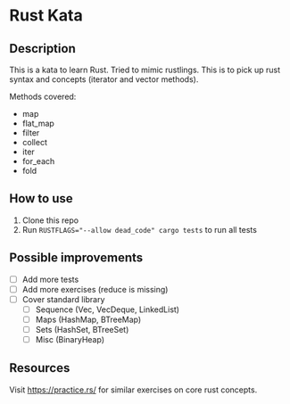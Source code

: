 # Rust Kata

## Description

This is a kata to learn Rust. Tried to mimic rustlings.
This is to pick up rust syntax and concepts (iterator and vector methods).

Methods covered:

- map
- flat_map
- filter
- collect
- iter
- for_each
- fold

## How to use

1. Clone this repo
2. Run `RUSTFLAGS="--allow dead_code" cargo tests` to run all tests

## Possible improvements

- [ ] Add more tests
- [ ] Add more exercises (reduce is missing)
- [ ] Cover standard library
  - [ ] Sequence (Vec, VecDeque, LinkedList)
  - [ ] Maps (HashMap, BTreeMap)
  - [ ] Sets (HashSet, BTreeSet)
  - [ ] Misc (BinaryHeap)

## Resources

Visit https://practice.rs/ for similar exercises on core rust concepts.
